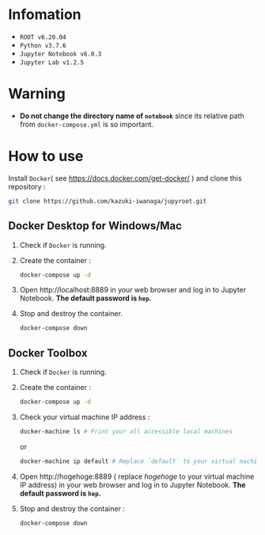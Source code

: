 # Infomation

- `ROOT v6.20.04`
- `Python v3.7.6`
- `Jupyter Notebook v6.0.3`
- `Jupyter Lab v1.2.5`

# Warning

- **Do not change the directory name of `notebook`**
  since its relative path from `docker-compose.yml` is so important.

# How to use

Install `Docker`( see https://docs.docker.com/get-docker/ ) and
clone this repository :
```sh
git clone https://github.com/kazuki-iwanaga/jupyroot.git
```

## Docker Desktop for Windows/Mac

1. Check if `Docker` is running.
2. Create the container :

   ```sh
   docker-compose up -d
   ```
3. Open http://localhost:8889 in your web browser
   and log in to Jupyter Notebook.
   **The default password is `hep`.**
4. Stop and destroy the container.

   ```sh
   docker-compose down
   ```

## Docker Toolbox

1. Check if `Docker` is running.
2. Create the container :

   ```sh
   docker-compose up -d
   ```
3. Check your virtual machine IP address :

   ```sh
   docker-machine ls # Print your all accessible local machines
   ```
   or

   ```sh
   docker-machine ip default # Replace `default` to your virtual machine name
   ```
4. Open http://hogehoge:8889
   ( replace *hogehoge* to your virtual machine IP address)
   in your web browser
   and log in to Jupyter Notebook.
   **The default password is `hep`.**
5. Stop and destroy the container :

   ```sh
   docker-compose down
   ```
